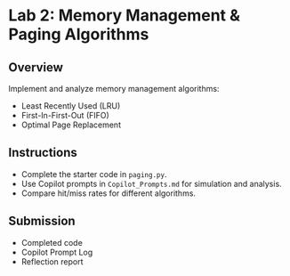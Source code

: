 # Lab 2: Memory Management & Paging Algorithms

## Overview
Implement and analyze memory management algorithms:
- Least Recently Used (LRU)
- First-In-First-Out (FIFO)
- Optimal Page Replacement

## Instructions
- Complete the starter code in `paging.py`.
- Use Copilot prompts in `Copilot_Prompts.md` for simulation and analysis.
- Compare hit/miss rates for different algorithms.

## Submission
- Completed code
- Copilot Prompt Log
- Reflection report
